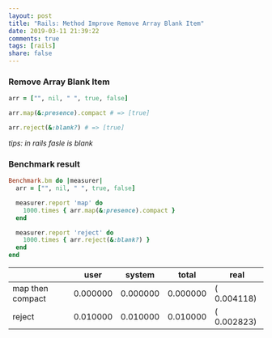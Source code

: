 ```yaml
---
layout: post
title: "Rails: Method Improve Remove Array Blank Item"
date: 2019-03-11 21:39:22
comments: true
tags: [rails]
share: false
---
```


### Remove Array Blank Item
```ruby
arr = ["", nil, " ", true, false]

arr.map(&:presence).compact # => [true]

arr.reject(&:blank?) # => [true]
```
*tips: in rails fasle is blank*

### Benchmark result
```ruby
Benchmark.bm do |measurer|
  arr = ["", nil, " ", true, false]

  measurer.report 'map' do
    1000.times { arr.map(&:presence).compact }
  end

  measurer.report 'reject' do
    1000.times { arr.reject(&:blank?) }
  end
end
```

|                  | user   | system | total  | real |
| ------           | ------ | ------ | ------ | ------------------ |
| map then compact | 0.000000 | 0.000000 | 0.000000 | (  0.004118) |
| reject           | 0.010000 | 0.010000 | 0.010000 | (  0.002823) |
